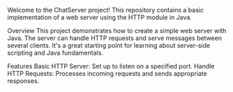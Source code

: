 Welcome to the ChatServer project! This repository contains a basic implementation of a web server using the HTTP module in Java.

Overview This project demonstrates how to create a simple web server with Java. The server can handle HTTP requests and serve messages between several clients. It's a great starting point for learning about server-side scripting and Java fundamentals.

Features Basic HTTP Server: Set up to listen on a specified port. Handle HTTP Requests: Processes incoming requests and sends appropriate responses.
